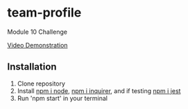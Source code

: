# team-profile
Module 10 Challenge

[Video Demonstration](https://drive.google.com/file/d/1rG4XwyyYu16q0Fzu6AZe_U5QIFOrtBj9/view)

## Installation
1. Clone repository
2. Install [npm i node](https://www.npmjs.com/package/node), [npm i inquirer](https://www.npmjs.com/package/inquirer), and if testing [npm i jest](https://www.npmjs.com/package/jest)
3. Run 'npm start' in your terminal